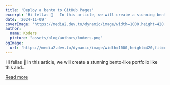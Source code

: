 ```yaml
---
title: 'Deploy a bento to GitHub Pages'
excerpt: 'Hi fellas 👋   In this article, we will create a stunning bento-like portfolio like this and...'
date: '2024-11-09'
coverImage: 'https://media2.dev.to/dynamic/image/width=1000,height=420,fit=cover,gravity=auto,format=auto/https%3A%2F%2Fdev-to-uploads.s3.amazonaws.com%2Fuploads%2Farticles%2F0j7922uxk6ivk4a0ev1i.png'
author:
  name: Koders
  picture: "assets/blog/authors/koders.png"
ogImage:
  url: 'https://media2.dev.to/dynamic/image/width=1000,height=420,fit=cover,gravity=auto,format=auto/https%3A%2F%2Fdev-to-uploads.s3.amazonaws.com%2Fuploads%2Farticles%2F0j7922uxk6ivk4a0ev1i.png'
---
```


Hi fellas 👋   In this article, we will create a stunning bento-like portfolio like this and...

[Read more](https://dev.to/komsenapati/deploy-a-bento-to-github-pages-2b2d)
